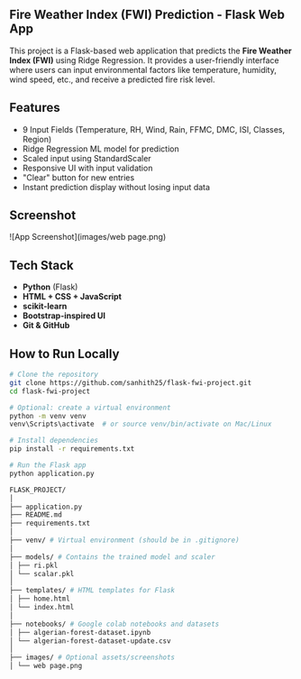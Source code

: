 ## Fire Weather Index (FWI) Prediction - Flask Web App

This project is a Flask-based web application that predicts the **Fire Weather Index (FWI)** using Ridge Regression. It provides a user-friendly interface where users can input environmental factors like temperature, humidity, wind speed, etc., and receive a predicted fire risk level.

## Features

-  9 Input Fields (Temperature, RH, Wind, Rain, FFMC, DMC, ISI, Classes, Region)
-  Ridge Regression ML model for prediction
-  Scaled input using StandardScaler
-  Responsive UI with input validation
-  "Clear" button for new entries
-  Instant prediction display without losing input data

## Screenshot

 ![App Screenshot](images/web page.png)


## Tech Stack

- **Python** (Flask)
- **HTML + CSS + JavaScript**
- **scikit-learn**
- **Bootstrap-inspired UI**
- **Git & GitHub**

## How to Run Locally

```bash
# Clone the repository
git clone https://github.com/sanhith25/flask-fwi-project.git
cd flask-fwi-project

# Optional: create a virtual environment
python -m venv venv
venv\Scripts\activate  # or source venv/bin/activate on Mac/Linux

# Install dependencies
pip install -r requirements.txt

# Run the Flask app
python application.py

FLASK_PROJECT/
│
├── application.py
├── README.md
├── requirements.txt
│
├── venv/ # Virtual environment (should be in .gitignore)
│
├── models/ # Contains the trained model and scaler
│ ├── ri.pkl
│ └── scalar.pkl
│
├── templates/ # HTML templates for Flask
│ ├── home.html
│ └── index.html
│
├── notebooks/ # Google colab notebooks and datasets
│ ├── algerian-forest-dataset.ipynb
│ └── algerian-forest-dataset-update.csv
│
├── images/ # Optional assets/screenshots
│ └── web page.png
